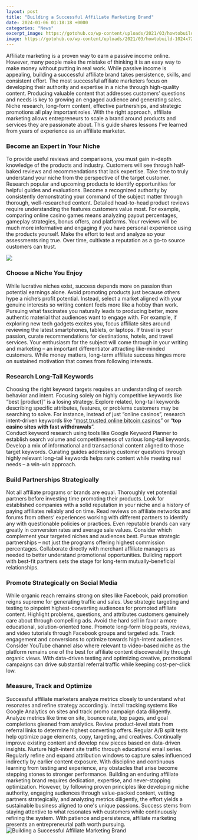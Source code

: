 ```yaml
---
layout: post
title: "Building a Successful Affiliate Marketing Brand"
date: 2024-01-06 01:18:18 +0000
categories: "News"
excerpt_image: https://gotohub.co/wp-content/uploads/2021/03/howtobuild-1024x724.jpg?6bfec1&amp;6bfec1
image: https://gotohub.co/wp-content/uploads/2021/03/howtobuild-1024x724.jpg?6bfec1&amp;6bfec1
---
```


Affiliate marketing is a proven way to earn a passive income online. However, many people make the mistake of thinking it is an easy way to make money without putting in real work. While passive income is appealing, building a successful affiliate brand takes persistence, skills, and consistent effort. The most successful affiliate marketers focus on developing their authority and expertise in a niche through high-quality content. 
Producing valuable content that addresses customers’ questions and needs is key to growing an engaged audience and generating sales. Niche research, long-form content, effective partnerships, and strategic promotions all play important roles. With the right approach, affiliate marketing allows entrepreneurs to scale a brand around products and services they are passionate about. This guide shares lessons I’ve learned from years of experience as an affiliate marketer.
### Become an Expert in Your Niche
To provide useful reviews and comparisons, you must gain in-depth knowledge of the products and industry. Customers will see through half-baked reviews and recommendations that lack expertise. Take time to truly understand your niche from the perspective of the target customer. Research popular and upcoming products to identify opportunities for helpful guides and evaluations. Become a recognized authority by consistently demonstrating your command of the subject matter through thorough, well-researched content.
Detailed head-to-head product reviews require understanding the features customers value most. For example, comparing online casino games means analyzing payout percentages, gameplay strategies, bonus offers, and platforms. Your reviews will be much more informative and engaging if you have personal experience using the products yourself. Make the effort to test and analyze so your assessments ring true. Over time, cultivate a reputation as a go-to source customers can trust. 

![](https://www.postaffiliatepro.com/app/uploads/2022/06/How-does-commission-work__-100.jpg)
### Choose a Niche You Enjoy
While lucrative niches exist, success depends more on passion than potential earnings alone. Avoid promoting products just because others hype a niche’s profit potential. Instead, select a market aligned with your genuine interests so writing content feels more like a hobby than work. Pursuing what fascinates you naturally leads to producing better, more authentic material that audiences want to engage with.
For example, if exploring new tech gadgets excites you, focus affiliate sites around reviewing the latest smartphones, tablets, or laptops. If travel is your passion, curate recommendations for destinations, hotels, and travel services. Your enthusiasm for the subject will come through in your writing and marketing – an important differentiator attracting like-minded customers. While money matters, long-term affiliate success hinges more on sustained motivation that comes from following interests.
### Research Long-Tail Keywords 
Choosing the right keyword targets requires an understanding of search behavior and intent. Focusing solely on highly competitive keywords like “best [product]” is a losing strategy. Explore related, long-tail keywords describing specific attributes, features, or problems customers may be searching to solve. For instance, instead of just “online casinos”, research intent-driven keywords like “[most trusted online bitcoin casinos](https://store.fi.io.vn/collection/adkinson)” or “**top casino sites with fast withdrawals**”.   
Conduct keyword research using tools like Google Keyword Planner to establish search volume and competitiveness of various long-tail keywords. Develop a mix of informational and transactional content aligned to those target keywords. Curating guides addressing customer questions through highly relevant long-tail keywords helps rank content while meeting real needs – a win-win approach.
### Build Partnerships Strategically 
Not all affiliate programs or brands are equal. Thoroughly vet potential partners before investing time promoting their products. Look for established companies with a solid reputation in your niche and a history of paying affiliates reliably and on time. Read reviews on affiliate networks and forums from others’ experiences working with different partners to identify any with questionable policies or practices. 
Even reputable brands can vary greatly in conversion rates and average sale values. Consider which complement your targeted niches and audiences best. Pursue strategic partnerships – not just the programs offering highest commission percentages. Collaborate directly with merchant affiliate managers as needed to better understand promotional opportunities. Building rapport with best-fit partners sets the stage for long-term mutually-beneficial relationships.
### Promote Strategically on Social Media
While organic reach remains strong on sites like Facebook, paid promotion reigns supreme for generating traffic and sales. Use strategic targeting and testing to pinpoint highest-converting audiences for promoted affiliate content. Highlight problems, questions, and attributes customers genuinely care about through compelling ads. Avoid the hard sell in favor a more educational, solution-oriented tone.
Promote long-form blog posts, reviews, and video tutorials through Facebook groups and targeted ads. Track engagement and conversions to optimize towards high-intent audiences. Consider YouTube channel also where relevant to video-based niche as the platform remains one of the best for affiliate content discoverability through organic views. With data-driven testing and optimizing creative, promotional campaigns can drive substantial referral traffic while keeping cost-per-click low.
### Measure, Track and Optimize  
Successful affiliate marketers analyze metrics closely to understand what resonates and refine strategy accordingly. Install tracking systems like Google Analytics on sites and track promo campaign data diligently. Analyze metrics like time on site, bounce rate, top pages, and goal completions gleaned from analytics. Review product-level stats from referral links to determine highest converting offers.
Regular A/B split tests help optimize page elements, copy, targeting, and creatives. Continually improve existing content and develop new pieces based on data-driven insights. Nurture high-intent site traffic through educational email series. Regularly refine and expand attribution windows to capture sales influenced indirectly by earlier content exposure. With discipline and continuous learning from testing and experience, any obstacles that arise become stepping stones to stronger performance.
Building an enduring affiliate marketing brand requires dedication, expertise, and never-stopping optimization. However, by following proven principles like developing niche authority, engaging audiences through value-packed content, vetting partners strategically, and analyzing metrics diligently, the effort yields a sustainable business aligned to one's unique passions. Success stems from staying attentive to what resonates with customers while continuously refining the system. With patience and persistence, affiliate marketing presents an entrepreneurial path worth pursuing.
![Building a Successful Affiliate Marketing Brand](https://gotohub.co/wp-content/uploads/2021/03/howtobuild-1024x724.jpg?6bfec1&amp;6bfec1)